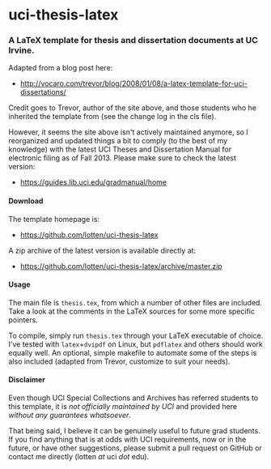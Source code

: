 uci-thesis-latex
================

### A LaTeX template for thesis and dissertation documents at UC Irvine.

Adapted from a blog post here:

- http://vocaro.com/trevor/blog/2008/01/08/a-latex-template-for-uci-dissertations/

Credit goes to Trevor, author of the site above, and those students
who he inherited the template from (see the change log in the cls
file).

However, it seems the site above isn't actively maintained anymore, so
I reorganized and updated things a bit to comply (to the best of my
knowledge) with the latest UCI Theses and Dissertation Manual for
electronic filing as of Fall 2013. Please make sure to check the
latest version:

- https://guides.lib.uci.edu/gradmanual/home

#### Download

The template homepage is:
- https://github.com/lotten/uci-thesis-latex

A zip archive of the latest version is available directly at:
- https://github.com/lotten/uci-thesis-latex/archive/master.zip

#### Usage

The main file is `thesis.tex`, from which a number of other files are
included. Take a look at the comments in the LaTeX sources for some
more specific pointers.

To compile, simply run `thesis.tex` through your LaTeX executable of
choice. I've tested with `latex`+`dvipdf` on Linux, but `pdflatex` and
others should work equally well. An optional, simple makefile to
automate some of the steps is also included (adapted from Trevor,
customize to suit your needs).

#### Disclaimer

Even though UCI Special Collections and Archives has referred students
to this template, it is _not officially maintained by UCI_ and provided
here _without any guarantees whatsoever_.

That being said, I believe it can be genuinely useful to future grad
students. If you find anything that is at odds with UCI requirements,
now or in the future, or have other suggestions, please submit a pull
request on GitHub or contact me directly (lotten _at_ uci _dot_ edu).

